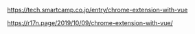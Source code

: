 https://tech.smartcamp.co.jp/entry/chrome-extension-with-vue

https://r17n.page/2019/10/09/chrome-extension-with-vue/
